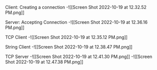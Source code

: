 Client: Creating a connection
	-![[Screen Shot 2022-10-19 at 12.32.52 PM.png]]

Server: Accepting Connection
	-![[Screen Shot 2022-10-19 at 12.36.16 PM.png]]

TCP Client
	-![[Screen Shot 2022-10-19 at 12.35.12 PM.png]]

String Client
	-![[Screen Shot 2022-10-19 at 12.38.47 PM.png]]

TCP Server
	-![[Screen Shot 2022-10-19 at 12.41.30 PM.png]]
	-![[Screen Shot 2022-10-19 at 12.47.38 PM.png]]